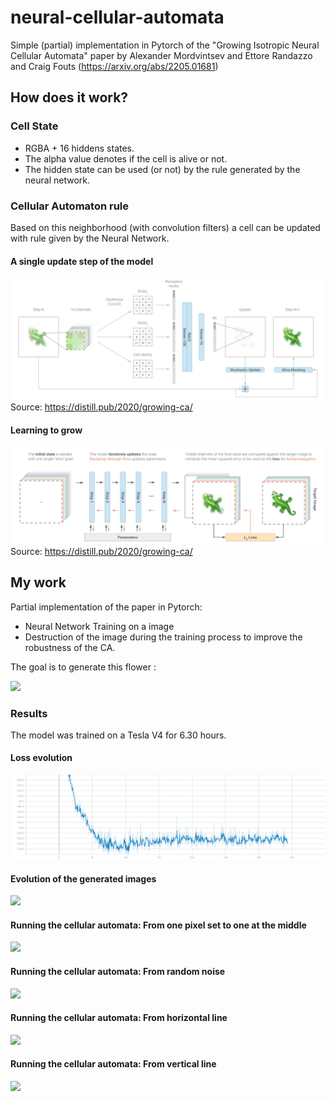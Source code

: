 # neural-cellular-automata

Simple (partial) implementation in Pytorch of the "Growing Isotropic Neural Cellular Automata" paper by Alexander Mordvintsev and Ettore Randazzo and Craig Fouts (https://arxiv.org/abs/2205.01681)

## How does it work?

### Cell State

- RGBA + 16 hiddens states.
- The alpha value denotes if the cell is alive or not.
- The hidden state can be used (or not) by the rule generated by the neural network.

### Cellular Automaton rule

Based on this neighborhood (with convolution filters) a cell can be updated  with rule given by the Neural Network.

#### A single update step of the model

![](nn_architecture.png)
Source: https://distill.pub/2020/growing-ca/

#### Learning to grow

![](training.png)
Source: https://distill.pub/2020/growing-ca/

## My work

Partial implementation of the paper in Pytorch:
- Neural Network Training on a image
- Destruction of the image during the training process to improve the robustness of the CA.

The goal is to generate this flower :

![](https://static.vecteezy.com/system/resources/previews/003/240/508/original/beautiful-purple-daisy-flower-isolated-on-white-background-vector.jpg)

### Results

The model was trained on a Tesla V4 for 6.30 hours.

#### Loss evolution

![](Loss.svg)

#### Evolution of the generated images

![](gif-training.gif)

#### Running the cellular automata: From one pixel set to one at the middle

![](result.gif)

#### Running the cellular automata: From random noise

![](random_result.gif)

#### Running the cellular automata: From horizontal line

![](x_result.gif)

#### Running the cellular automata: From vertical line

![](y_result.gif)
